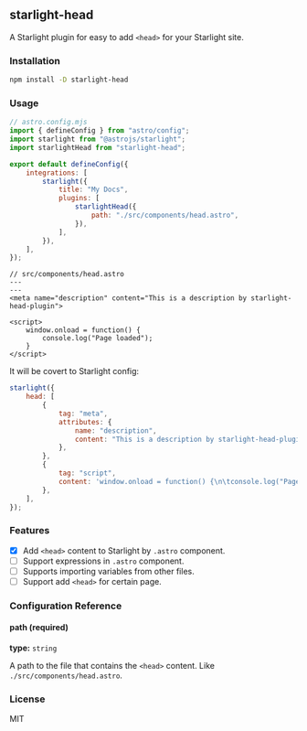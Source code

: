 ## starlight-head

A Starlight plugin for easy to add `<head>` for your Starlight site.

### Installation

```bash
npm install -D starlight-head
```

### Usage

```js
// astro.config.mjs
import { defineConfig } from "astro/config";
import starlight from "@astrojs/starlight";
import starlightHead from "starlight-head";

export default defineConfig({
	integrations: [
		starlight({
			title: "My Docs",
			plugins: [
				starlightHead({
					path: "./src/components/head.astro",
				}),
			],
		}),
	],
});
```

```astro
// src/components/head.astro
---
---
<meta name="description" content="This is a description by starlight-head-plugin">

<script>
	window.onload = function() {
		console.log("Page loaded");
	}
</script>
```

It will be covert to Starlight config:

```js
starlight({
	head: [
		{
			tag: "meta",
			attributes: {
				name: "description",
				content: "This is a description by starlight-head-plugin",
			},
		},
		{
			tag: "script",
			content: 'window.onload = function() {\n\tconsole.log("Page loaded");\n}',
		},
	],
});
```

### Features

-   [x] Add `<head>` content to Starlight by `.astro` component.
-   [ ] Support expressions in `.astro` component.
-   [ ] Supports importing variables from other files.
-   [ ] Support add `<head>` for certain page.

### Configuration Reference

#### path (required)

**type:** `string`

A path to the file that contains the `<head>` content. Like `./src/components/head.astro`.

### License

MIT
